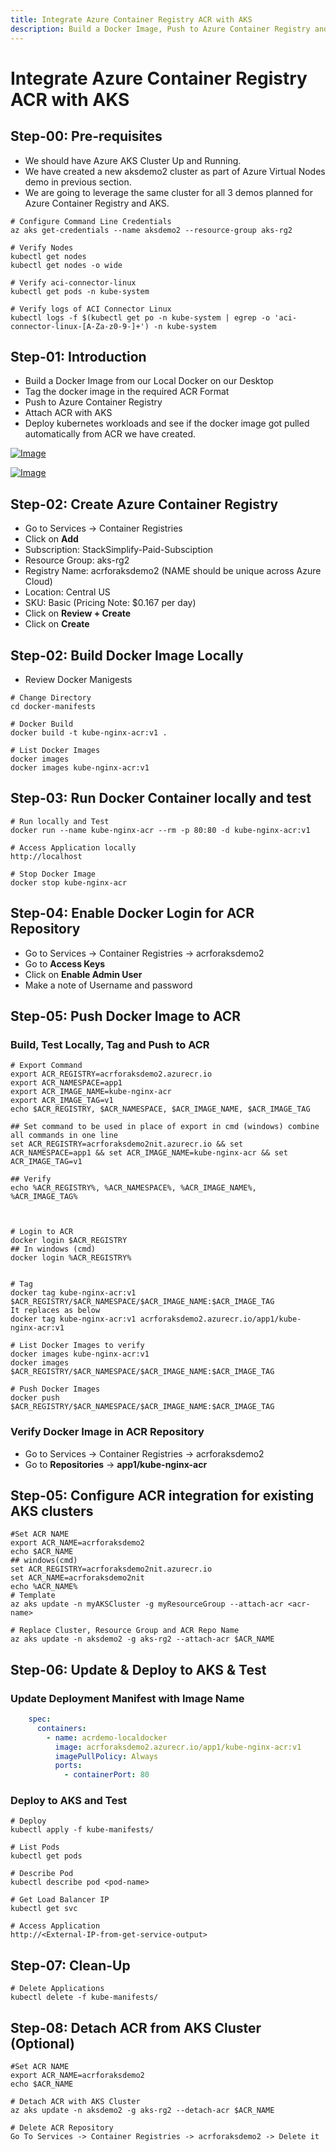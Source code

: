 ```yaml
---
title: Integrate Azure Container Registry ACR with AKS
description: Build a Docker Image, Push to Azure Container Registry and  Attach ACR with AKS 
---
```


# Integrate Azure Container Registry ACR with AKS

## Step-00: Pre-requisites
- We should have Azure AKS Cluster Up and Running.
- We have created a new aksdemo2 cluster as part of Azure Virtual Nodes demo in previous section.
- We are going to leverage the same cluster for all 3 demos planned for Azure Container Registry and AKS.
```
# Configure Command Line Credentials
az aks get-credentials --name aksdemo2 --resource-group aks-rg2

# Verify Nodes
kubectl get nodes 
kubectl get nodes -o wide

# Verify aci-connector-linux
kubectl get pods -n kube-system

# Verify logs of ACI Connector Linux
kubectl logs -f $(kubectl get po -n kube-system | egrep -o 'aci-connector-linux-[A-Za-z0-9-]+') -n kube-system
```

## Step-01: Introduction
- Build a Docker Image from our Local Docker on our Desktop
- Tag the docker image in the required ACR Format
- Push to Azure Container Registry
- Attach ACR with AKS
- Deploy kubernetes workloads and see if the docker image got pulled automatically from ACR we have created. 


[![Image](https://stacksimplify.com/course-images/azure-kubernetes-service-and-acr.png "Azure AKS Kubernetes - Masterclass")](https://stacksimplify.com/course-images/azure-kubernetes-service-and-acr.png)

[![Image](https://stacksimplify.com/course-images/azure-container-registry-pricing-tiers.png "Azure AKS Kubernetes - Masterclass")](https://stacksimplify.com/course-images/azure-container-registry-pricing-tiers.png)

## Step-02: Create Azure Container Registry
- Go to Services -> Container Registries
- Click on **Add**
- Subscription: StackSimplify-Paid-Subsciption
- Resource Group: aks-rg2
- Registry Name: acrforaksdemo2   (NAME should be unique across Azure Cloud)
- Location: Central US
- SKU: Basic  (Pricing Note: $0.167 per day)
- Click on **Review + Create**
- Click on **Create**

## Step-02: Build Docker Image Locally
- Review Docker Manigests 
```
# Change Directory
cd docker-manifests
 
# Docker Build
docker build -t kube-nginx-acr:v1 .

# List Docker Images
docker images
docker images kube-nginx-acr:v1
```

## Step-03: Run Docker Container locally and test
```
# Run locally and Test
docker run --name kube-nginx-acr --rm -p 80:80 -d kube-nginx-acr:v1

# Access Application locally
http://localhost

# Stop Docker Image
docker stop kube-nginx-acr
```

## Step-04: Enable Docker Login for ACR Repository 
- Go to Services -> Container Registries -> acrforaksdemo2
- Go to **Access Keys**
- Click on **Enable Admin User**
- Make a note of Username and password

## Step-05: Push Docker Image to ACR

### Build, Test Locally, Tag and Push to ACR
```
# Export Command
export ACR_REGISTRY=acrforaksdemo2.azurecr.io
export ACR_NAMESPACE=app1
export ACR_IMAGE_NAME=kube-nginx-acr
export ACR_IMAGE_TAG=v1
echo $ACR_REGISTRY, $ACR_NAMESPACE, $ACR_IMAGE_NAME, $ACR_IMAGE_TAG

## Set command to be used in place of export in cmd (windows) combine all commands in one line
set ACR_REGISTRY=acrforaksdemo2nit.azurecr.io && set ACR_NAMESPACE=app1 && set ACR_IMAGE_NAME=kube-nginx-acr && set ACR_IMAGE_TAG=v1

## Verify
echo %ACR_REGISTRY%, %ACR_NAMESPACE%, %ACR_IMAGE_NAME%, %ACR_IMAGE_TAG%



# Login to ACR
docker login $ACR_REGISTRY
## In windows (cmd)
docker login %ACR_REGISTRY%


# Tag
docker tag kube-nginx-acr:v1  $ACR_REGISTRY/$ACR_NAMESPACE/$ACR_IMAGE_NAME:$ACR_IMAGE_TAG
It replaces as below
docker tag kube-nginx-acr:v1 acrforaksdemo2.azurecr.io/app1/kube-nginx-acr:v1

# List Docker Images to verify
docker images kube-nginx-acr:v1
docker images $ACR_REGISTRY/$ACR_NAMESPACE/$ACR_IMAGE_NAME:$ACR_IMAGE_TAG

# Push Docker Images
docker push $ACR_REGISTRY/$ACR_NAMESPACE/$ACR_IMAGE_NAME:$ACR_IMAGE_TAG
```
### Verify Docker Image in ACR Repository
- Go to Services -> Container Registries -> acrforaksdemo2
- Go to **Repositories** -> **app1/kube-nginx-acr**


## Step-05: Configure ACR integration for existing AKS clusters
```
#Set ACR NAME
export ACR_NAME=acrforaksdemo2
echo $ACR_NAME
## windows(cmd)
set ACR_REGISTRY=acrforaksdemo2nit.azurecr.io
set ACR_NAME=acrforaksdemo2nit
echo %ACR_NAME%
# Template
az aks update -n myAKSCluster -g myResourceGroup --attach-acr <acr-name>

# Replace Cluster, Resource Group and ACR Repo Name
az aks update -n aksdemo2 -g aks-rg2 --attach-acr $ACR_NAME
```


## Step-06: Update & Deploy to AKS & Test
### Update Deployment Manifest with Image Name
```yaml
    spec:
      containers:
        - name: acrdemo-localdocker
          image: acrforaksdemo2.azurecr.io/app1/kube-nginx-acr:v1
          imagePullPolicy: Always
          ports:
            - containerPort: 80
```

### Deploy to AKS and Test
```
# Deploy
kubectl apply -f kube-manifests/

# List Pods
kubectl get pods

# Describe Pod
kubectl describe pod <pod-name>

# Get Load Balancer IP
kubectl get svc

# Access Application
http://<External-IP-from-get-service-output>
```

## Step-07: Clean-Up
```
# Delete Applications
kubectl delete -f kube-manifests/
```

## Step-08: Detach ACR from AKS Cluster (Optional)
```
#Set ACR NAME
export ACR_NAME=acrforaksdemo2
echo $ACR_NAME

# Detach ACR with AKS Cluster
az aks update -n aksdemo2 -g aks-rg2 --detach-acr $ACR_NAME

# Delete ACR Repository
Go To Services -> Container Registries -> acrforaksdemo2 -> Delete it
```

